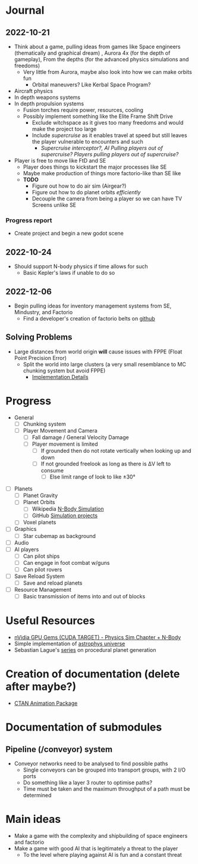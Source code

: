 # Journal
## 2022-10-21
  - Think about a game, pulling ideas from games like Space engineers (thematically and graphical dream) , Aurora 4x (for the depth of gameplay), From the depths (for the advanced physics simulations and freedoms)
    - Very little from Aurora, maybe also look into how we can make orbits fun
      - Orbital maneuvers? Like Kerbal Space Program?
  - Aircraft physics
  - In depth weapons systems
  - In depth propulsion systems
    - Fusion torches require power, resources, cooling
    - Possibly implement something like the Elite Frame Shift Drive
      - Exclude witchspace as it gives too many freedoms and would make the project too large
      - Include *supercruise* as it enables travel at speed but still leaves the player vulnerable to encounters and such
        - *Supercruise interceptor?, AI Pulling players out of supercruise? Players pulling players out of supercruise?*
  - Player is free to move like FtD and SE
    - Player does things to kickstart the major processes like SE
    - Maybe make production of things more factorio-like than SE like
    - **TODO**
      - Figure out how to do air sim (Airgear?)
      - Figure out how to do planet orbits *efficiently*
      - Decouple the camera from being a player so we can have TV Screens unlike SE
### Progress report
- Create project and begin a new godot scene
## 2022-10-24
- Should support N-body physics if time allows for such
  - Basic Kepler's laws if unable to do so
## 2022-12-06
- Begin pulling ideas for inventory management systems from SE, Mindustry, and Factorio
  - Find a developer's creation of factorio belts on [github](https://github.com/emeraldpowder/FactorioBelts)






## Solving Problems
  - Large distances from world origin **will** cause issues with FPPE (Float Point Precision Error)
    - Split the world into large clusters (a very small resemblance to MC chunking system but avoid FPPE)
      - [Implementation Details](https://blog.marekrosa.org/2014/12/)


# Progress
- General
  - [ ] Chunking system
  - [ ] Player Movement and Camera
    - [ ] Fall damage / General Velocity Damage
    - [ ] Player movement is limited
      - [ ] If grounded then do not rotate vertically when looking up and down
      - [ ] If not grounded freelook as long as there is ΔV left to consume
        - [ ] Else limit range of look to like ±30°
- [ ] Planets
  - [ ] Planet Gravity
  - [ ] Planet Orbits
    - [ ] Wikipedia [N-Body Simulation](https://en.wikipedia.org/wiki/N-body_simulation)
    - [ ] GitHub [Simulation projects](https://github.com/topics/orbital-simulation)
  - [ ] Voxel planets
- [ ] Graphics
  - [ ] Star cubemap as background
- [ ] Audio
- [ ] AI players
  - [ ] Can pilot ships
  - [ ] Can engage in foot combat w/guns
  - [ ] Can pilot rovers
- [ ] Save Reload System
  - [ ] Save and reload planets
- [ ] Resource Management
  - [ ] Basic transmission of items into and out of blocks

# Useful Resources
  - [nVidia GPU Gems (CUDA TARGET) - Physics Sim Chapter + N-Body](https://developer.nvidia.com/gpugems/gpugems3/part-v-physics-simulation/chapter-31-fast-n-body-simulation-cuda)
  - Simple implementation of [astrophys universe](https://github.com/notakamihe/Unity-Star-Systems-and-Galaxies)
  - Sebastian Lague's [series](https://github.com/SebLague/Procedural-Planets) on procedural planet generation
  
# Creation of documentation (delete after maybe?)
  - [CTAN Animation Package](https://gitlab.com/agrahn/animate)

# Documentation of submodules
## Pipeline (/conveyor) system
- Conveyor networks need to be analysed to find possible paths
  - Single conveyors can be grouped into transport groups, with 2 I/O ports
  - Do something like a layer 3 router to optimise paths? 
  - Time must be taken and the maximum throughput of a path must be determined


# Main ideas
- Make a game with the complexity and shipbuilding of space engineers and factorio
- Make a game with good AI that is legitimately a threat to the player
  - To the level where playing against AI is fun and a constant threat